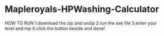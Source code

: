 # Mapleroyals-HPWashing-Calculator
HOW TO RUN
1.download the zip and unzip
2.run the exe file
3.enter your level and mp
4.click the button beside and done!

